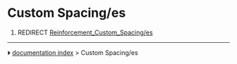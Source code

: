 # Custom Spacing/es
1.  REDIRECT [Reinforcement_Custom_Spacing/es](Reinforcement_Custom_Spacing/es.md)



---
⏵ [documentation index](../README.md) > Custom Spacing/es
